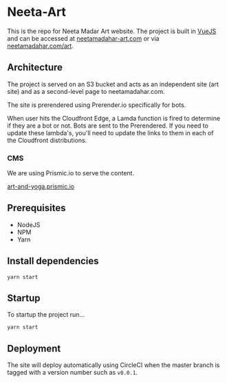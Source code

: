 # Neeta-Art

This is the repo for Neeta Madar Art website. The project is built in [VueJS](https://vuejs.org/) and can be accessed 
at [neetamadahar-art.com](https://neetamadahar-art.com) or via [neetamadahar.com/art](https://neetamadahar.com/art).

## Architecture

The project is served on an S3 bucket and acts as an independent site (art site) and as a second-level page to neetamadahar.com.

The site is prerendered using Prerender.io specifically for bots. 

When user hits the Cloudfront Edge, a Lamda function is fired to determine if they are a bot or not. Bots are sent to the
Prerendered. If you need to update these lambda's, you'll need to update the links to them in each of the Cloudfront distributions.

### CMS

We are using Prismic.io to serve the content.

[art-and-yoga.prismic.io](https://art-and-yoga.prismic.io)

## Prerequisites

- NodeJS
- NPM
- Yarn

## Install dependencies

```
yarn start
```

## Startup

To startup the project run...

```
yarn start
```

## Deployment

The site will deploy automatically using CircleCI when the master branch is tagged with a version number such as `v0.0.1`.
